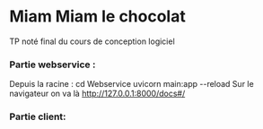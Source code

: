 # Miam Miam le chocolat
TP noté final du cours de conception logiciel

### Partie webservice : 
Depuis la racine : 
cd Webservice
uvicorn main:app --reload
Sur le navigateur on va là http://127.0.0.1:8000/docs#/

### Partie client: 